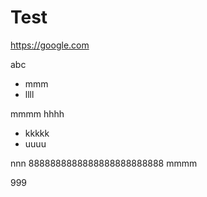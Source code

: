 # Test

https://google.com

abc

* mmm
* llll

mmmm hhhh

* kkkkk
* uuuu

nnn 8888888888888888888888888
mmmm

999